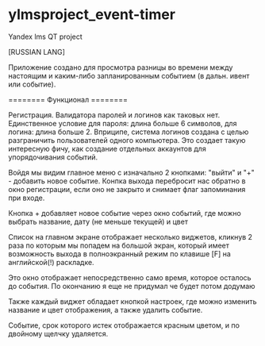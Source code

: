 # ylmsproject_event-timer
Yandex lms QT project

[RUSSIAN LANG]

Приложение создано для просмотра разницы во времени между настоящим и каким-либо запланированным
событием (в дальн. ивент или событие).

======== Функционал ========

Регистрация. Валидатора паролей и логинов как таковых нет.
Единственное условие для пароля: длина больше 6 символов, для логина: длина больше 2.
Вприципе, система логинов создана с целью разграничить пользователей одного компьютера.
Это создает такую интересную фичу, как создание отдельных аккаунтов для упорядочивания событий.

Войдя мы видим главное меню с изначально 2 кнопками: "выйти" и "+" - добавить новое событие.
Конпка выхода перебросит нас обратно в окно регистрации, если оно не закрыто
и снимает флаг запоминания при входе.

Кнопка + добавляет новое событие через окно событий, где можно выбрать название, дату (не меньше текущей) и цвет

Список на главном экране отображает несколько виджетов, кликнув 2 раза по которым мы попадем на большой экран,
который имеет возможность выхода в полноэкранный режим по клавише [F] на английской(!) раскладке.

Это окно отображает непосредственно само время, которое осталось до события.
По окончанию я еще не придумал че будет потом додумаю

Также каждый виджет обладает кнопкой настроек, где можно изменить название и цвет отображения, а также удалить событие.

Событие, срок которого истек отображается красным цветом, и по двойному щелчку удаляется.
